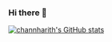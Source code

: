 ### Hi there 👋


[![channharith's GitHub stats](https://github-readme-stats.vercel.app/api?username=channharith)](https://github.com/yourUserName/github-readme-stats)
<!--
**channharith/channharith** is a ✨ _special_ ✨ repository because its `README.md` (this file) appears on your GitHub profile.

Here are some ideas to get you started:

- 🔭 I’m currently working on ...
- 🌱 I’m currently learning ...
- 👯 I’m looking to collaborate on ...
- 🤔 I’m looking for help with ...
- 💬 Ask me about ...
- 📫 How to reach me: ...
- 😄 Pronouns: ...
- ⚡ Fun fact: ...
-->
